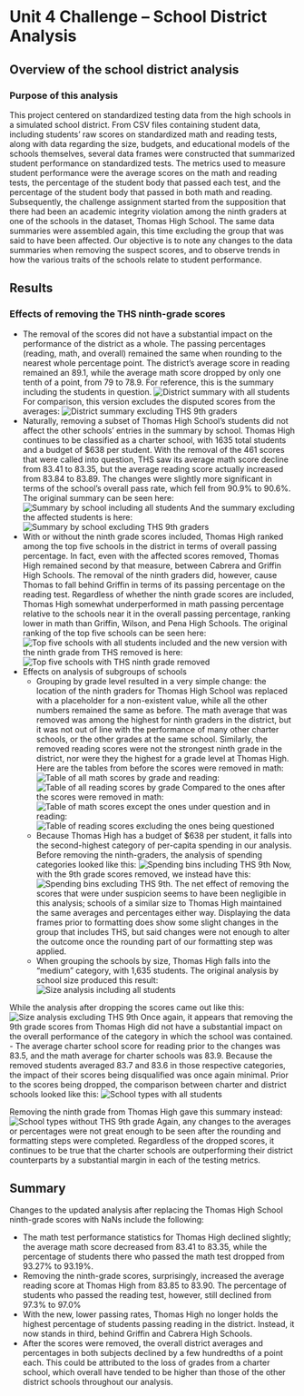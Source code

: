 # Unit 4 Challenge – School District Analysis
## Overview of the school district analysis
### Purpose of this analysis
This project centered on standardized testing data from the high schools in a simulated school district. From CSV files containing student data, including students’ raw scores on standardized math and reading tests, along with data regarding the size, budgets, and educational models of the schools themselves, several data frames were constructed that summarized student performance on standardized tests. The metrics used to measure student performance were the average scores on the math and reading tests, the percentage of the student body that passed each test, and the percentage of the student body that passed in both math and reading. 
Subsequently, the challenge assignment started from the supposition that there had been an academic integrity violation among the ninth graders at one of the schools in the dataset, Thomas High School. The same data summaries were assembled again, this time excluding the group that was said to have been affected. Our objective is to note any changes to the data summaries when removing the suspect scores, and to observe trends in how the various traits of the schools relate to student performance.
## Results
### Effects of removing the THS ninth-grade scores
- The removal of the scores did not have a substantial impact on the performance of the district as a whole. The passing percentages (reading, math, and overall) remained the same when rounding to the nearest whole percentage point. The district’s average score in reading remained an 89.1, while the average math score dropped by only one tenth of a point, from 79 to 78.9. For reference, this is the summary including the students in question. ![District summary with all students](Resources/Original_district_summary.png) For comparison, this version excludes the disputed scores from the averages: ![District summary excluding THS 9th graders](Resources/New_district_summary.png)
- Naturally, removing a subset of Thomas High School’s students did not affect the other schools’ entries in the summary by school. Thomas High continues to be classified as a charter school, with 1635 total students and a budget of $638 per student. With the removal of the 461 scores that were called into question, THS saw its average math score decline from 83.41 to 83.35, but the average reading score actually increased from 83.84 to 83.89. The changes were slightly more significant in terms of the school’s overall pass rate, which fell from 90.9% to 90.6%. The original summary can be seen here: ![Summary by school including all students](Resources/Original_by_school.png) And the summary excluding the affected students is here: ![Summary by school excluding THS 9th graders](Resources/New_per_school_summary.png)
- With or without the ninth grade scores included, Thomas High ranked among the top five schools in the district in terms of overall passing percentage. In fact, even with the affected scores removed, Thomas High remained second by that measure, between Cabrera and Griffin High Schools. The removal of the ninth graders did, however, cause Thomas to fall behind Griffin in terms of its passing percentage on the reading test. Regardless of whether the ninth grade scores are included, Thomas High somewhat underperformed in math passing percentage relative to the schools near it in the overall passing percentage, ranking lower in math than Griffin, Wilson, and Pena High Schools. The original ranking of the top five schools can be seen here: ![Top five schools with all students included](Resources/Original_top_schools.png) and the new version with the ninth grade from THS removed is here: ![Top five schools with THS ninth grade removed](Resources/New_top_schools.png)
- Effects on analysis of subgroups of schools
	- Grouping by grade level resulted in a very simple change: the location of the ninth graders for Thomas High School was replaced with a placeholder for a non-existent value, while all the other numbers remained the same as before. The math average that was removed was among the highest for ninth graders in the district, but it was not out of line with the performance of many other charter schools, or the other grades at the same school. Similarly, the removed reading scores were not the strongest ninth grade in the district, nor were they the highest for a grade level at Thomas High. Here are the tables from before the scores were removed in math: 
	![Table of all math scores by grade](Resources/Original_math_by_grade.png) 
and reading: 
![Table of all reading scores by grade](Resources/Original_reading_by_grade.png) 
Compared to the ones after the scores were removed in math: 
![Table of math scores except the ones under question](Resources/New_math_by_grade.png) 
and in reading: 
![Table of reading scores excluding the ones being questioned](Resources/New_reading_by_grade.png)
	- Because Thomas High has a budget of $638 per student, it falls into the second-highest category of per-capita spending in our analysis. Before removing the ninth-graders, the analysis of spending categories looked like this: ![Spending bins including THS 9th](Resources/Original_by_spending.png)
Now, with the 9th grade scores removed, we instead have this: ![Spending bins excluding THS 9th](Resources/New_by_spending.png). The net effect of removing the scores that were under suspicion seems to have been negligible in this analysis; schools of a similar size to Thomas High maintained the same averages and percentages either way. Displaying the data frames prior to formatting does show some slight changes in the group that includes THS, but said changes were not enough to alter the outcome once the rounding part of our formatting step was applied.
	- When grouping the schools by size, Thomas High falls into the “medium” category, with 1,635 students. The original analysis by school size produced this result:
![Size analysis including all students](Resources/Original_by_size.png)

While the analysis after dropping the scores came out like this:
![Size analysis excluding THS 9th](Resources/New_by_size.png)
Once again, it appears that removing the 9th grade scores from Thomas High did not have a substantial impact on the overall performance of the category in which the school was contained.
	- The average charter school score for reading prior to the changes was 83.5, and the math average for charter schools was 83.9. Because the removed students averaged 83.7 and 83.6 in those respective categories, the impact of their scores being disqualified was once again minimal. Prior to the scores being dropped, the comparison between charter and district schools looked like this: ![School types with all students](Resources/Original_by_type.png)

Removing the ninth grade from Thomas High gave this summary instead: ![School types without THS 9th grade](Resources/New_by_type.png)
Again, any changes to the averages or percentages were not great enough to be seen after the rounding and formatting steps were completed. Regardless of the dropped scores, it continues to be true that the charter schools are outperforming their district counterparts by a substantial margin in each of the testing metrics.

## Summary
Changes to the updated analysis after replacing the Thomas High School ninth-grade scores with NaNs include the following:
- The math test performance statistics for Thomas High declined slightly; the average math score decreased from 83.41 to 83.35, while the percentage of students there who passed the math test dropped from 93.27% to 93.19%. 
- Removing the ninth-grade scores, surprisingly, increased the average reading score at Thomas High from 83.85 to 83.90. The percentage of students who passed the reading test, however, still declined from 97.3% to 97.0%
- With the new, lower passing rates, Thomas High no longer holds the highest percentage of students passing reading in the district. Instead, it now stands in third, behind Griffin and Cabrera High Schools.
- After the scores were removed, the overall district averages and percentages in both subjects declined by a few hundredths of a point each. This could be attributed to the loss of grades from a charter school, which overall have tended to be higher than those of the other district schools throughout our analysis.

